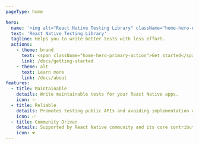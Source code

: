 ```yaml
---
pageType: home

hero:
  name: '<img alt="React Native Testing Library" className="home-hero-name-img" src="/img/owl.png">'
  text: 'React Native Testing Library'
  tagline: Helps you to write better tests with less effort.
  actions:
    - theme: brand
      text: <span className="home-hero-primary-action">Get started</span>
      link: /docs/getting-started
    - theme: alt
      text: Learn more
      link: /docs/about
features:
  - title: Maintainable
    details: Write maintainable tests for your React Native apps.
    icon: ✨
  - title: Reliable
    details: Promotes testing public APIs and avoiding implementation details.
    icon: ✅
  - title: Community Driven
    details: Supported by React Native community and its core contributors.
    icon: ❤️
---
```

